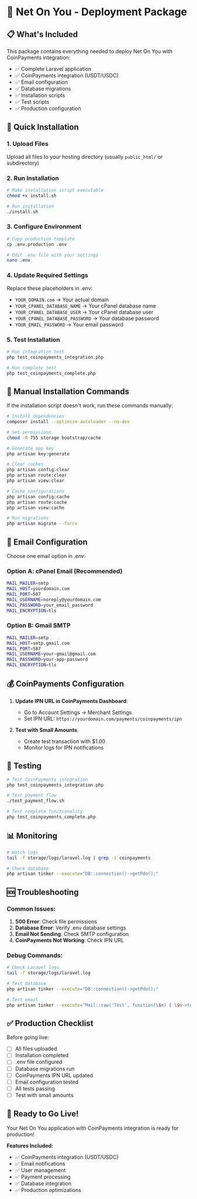 # 🚀 Net On You - Deployment Package

## 📋 What's Included

This package contains everything needed to deploy Net On You with CoinPayments integration:

- ✅ Complete Laravel application
- ✅ CoinPayments integration (USDT/USDC)
- ✅ Email configuration
- ✅ Database migrations
- ✅ Installation scripts
- ✅ Test scripts
- ✅ Production configuration

## 🚀 Quick Installation

### 1. Upload Files
Upload all files to your hosting directory (usually `public_html/` or subdirectory)

### 2. Run Installation
```bash
# Make installation script executable
chmod +x install.sh

# Run installation
./install.sh
```

### 3. Configure Environment
```bash
# Copy production template
cp .env.production .env

# Edit .env file with your settings
nano .env
```

### 4. Update Required Settings
Replace these placeholders in .env:
- `YOUR_DOMAIN.com` → Your actual domain
- `YOUR_CPANEL_DATABASE_NAME` → Your cPanel database name
- `YOUR_CPANEL_DATABASE_USER` → Your cPanel database user
- `YOUR_CPANEL_DATABASE_PASSWORD` → Your database password
- `YOUR_EMAIL_PASSWORD` → Your email password

### 5. Test Installation
```bash
# Run integration test
php test_coinpayments_integration.php

# Run complete test
php test_coinpayments_complete.php
```

## 🔧 Manual Installation Commands

If the installation script doesn't work, run these commands manually:

```bash
# Install dependencies
composer install --optimize-autoloader --no-dev

# Set permissions
chmod -R 755 storage bootstrap/cache

# Generate app key
php artisan key:generate

# Clear caches
php artisan config:clear
php artisan route:clear
php artisan view:clear

# Cache configurations
php artisan config:cache
php artisan route:cache
php artisan view:cache

# Run migrations
php artisan migrate --force
```

## 📧 Email Configuration

Choose one email option in .env:

### Option A: cPanel Email (Recommended)
```bash
MAIL_MAILER=smtp
MAIL_HOST=yourdomain.com
MAIL_PORT=587
MAIL_USERNAME=noreply@yourdomain.com
MAIL_PASSWORD=your_email_password
MAIL_ENCRYPTION=tls
```

### Option B: Gmail SMTP
```bash
MAIL_MAILER=smtp
MAIL_HOST=smtp.gmail.com
MAIL_PORT=587
MAIL_USERNAME=your-gmail@gmail.com
MAIL_PASSWORD=your-app-password
MAIL_ENCRYPTION=tls
```

## 💰 CoinPayments Configuration

1. **Update IPN URL in CoinPayments Dashboard**:
   - Go to Account Settings → Merchant Settings
   - Set IPN URL: `https://yourdomain.com/payments/coinpayments/ipn`

2. **Test with Small Amounts**:
   - Create test transaction with $1.00
   - Monitor logs for IPN notifications

## 🧪 Testing

```bash
# Test CoinPayments integration
php test_coinpayments_integration.php

# Test payment flow
./test_payment_flow.sh

# Test complete functionality
php test_coinpayments_complete.php
```

## 📊 Monitoring

```bash
# Watch logs
tail -f storage/logs/laravel.log | grep -i coinpayments

# Check database
php artisan tinker --execute="DB::connection()->getPdo();"
```

## 🆘 Troubleshooting

### Common Issues:
1. **500 Error**: Check file permissions
2. **Database Error**: Verify .env database settings
3. **Email Not Sending**: Check SMTP configuration
4. **CoinPayments Not Working**: Check IPN URL

### Debug Commands:
```bash
# Check Laravel logs
tail -f storage/logs/laravel.log

# Test database
php artisan tinker --execute="DB::connection()->getPdo();"

# Test email
php artisan tinker --execute="Mail::raw('Test', function(\$m) { \$m->to('test@example.com')->subject('Test'); });"
```

## ✅ Production Checklist

Before going live:
- [ ] All files uploaded
- [ ] Installation completed
- [ ] .env file configured
- [ ] Database migrations run
- [ ] CoinPayments IPN URL updated
- [ ] Email configuration tested
- [ ] All tests passing
- [ ] Test with small amounts

## 🎉 Ready to Go Live!

Your Net On You application with CoinPayments integration is ready for production!

**Features Included:**
- ✅ CoinPayments integration (USDT/USDC)
- ✅ Email notifications
- ✅ User management
- ✅ Payment processing
- ✅ Database integration
- ✅ Production optimizations
